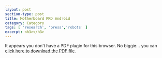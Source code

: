 ```yaml
---
layout: post
section-type: post
title: Motherboard PKD Android
category: Category
tags: [ 'research', 'press','robots' ]
excerpt: <h3></h3>
---
```

<object data="https://umdrive.memphis.edu/aolney/public/press/motherboard2016.pdf" type="application/pdf" width="100%" height="600px">
 
  <p>It appears you don't have a PDF plugin for this browser.
  No biggie... you can <a href="https://umdrive.memphis.edu/aolney/public/press/motherboard2016.pdf">click here to
  download the PDF file.</a></p>
  
</object>
